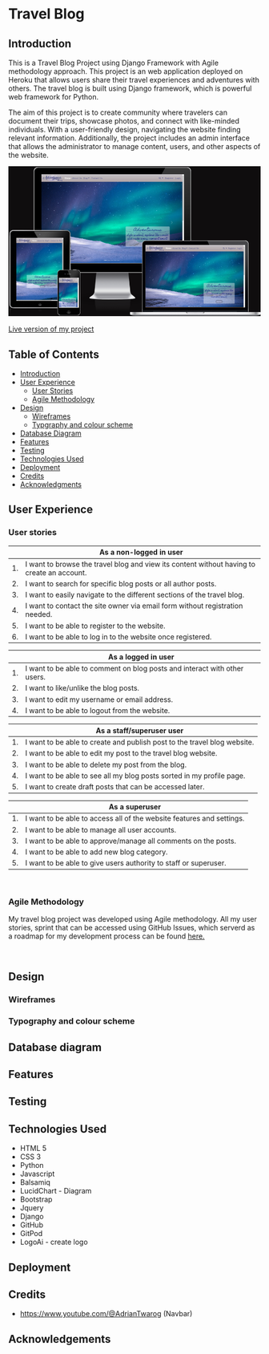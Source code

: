 # Travel Blog

## Introduction

This is a Travel Blog Project using Django Framework with Agile methodology approach.
This project is an web application deployed on Heroku that allows users share their travel experiences and adventures with others.
The travel blog is built using Django framework, which is powerful web framework for Python.

The aim of this project is to create community where travelers can document their trips, showcase photos, and connect with like-minded individuals. With a user-friendly design, navigating the website finding relevant information.
Additionally, the project includes an admin interface that allows the administrator to manage content, users, and other aspects of the website.

<p align="center">
<img src="./assets/other/responsive-image.png">
</p>

[Live version of my project](https://adventurous-blog.herokuapp.com/)

## Table of Contents

- [Introduction](#travel-blog)
- [User Experience](#user-experience)
    - [User Stories](#user-stories)
    - [Agile Methodology](#agile-methodology)
- [Design](#design)
    - [Wireframes](#wireframes)
    - [Typgraphy and colour scheme](#typography-and-colour-scheme)
- [Database Diagram](#database-diagram)
- [Features](#features)
- [Testing](#testing)
- [Technologies Used](#technologies-used)
- [Deployment](#deployment)
- [Credits](#credits)
- [Acknowledgments](#acknowledgements)        
    

## User Experience

### User stories

|  | As a non-logged in user |
| --- | --- |
| 1. | I want to browse the travel blog and view its content without having to create an account. |
| 2. | I want to search for specific blog posts or all author posts. |
| 3. | I want to easily navigate to the different sections of the travel blog. |
| 4. | I want to contact the site owner via email form without registration needed. |
| 5. | I want to be able to register to the website.  |
| 6. | I want to be able to log in to the website once registered.  |

|  | As a logged in user |
| --- | --- |
| 1. | I want to be able to comment on blog posts and interact with other users. |
| 2. | I want to like/unlike the blog posts. |
| 3. | I want to edit my username or email address. |
| 4. | I want to be able to logout from the website. |

|  | As a staff/superuser user |
| --- | --- |
| 1. | I want to be able to create and publish post to the travel blog website. |
| 2. | I want to be able to edit my post to the travel blog website. |
| 3. | I want to be able to delete my post from the blog. |
| 4. | I want to be able to see all my blog posts sorted in my profile page. |
| 5. | I want to create draft posts that can be accessed later. |

|  | As a superuser |
| --- | --- |
| 1. | I want to be able to access all of the website features and settings. |
| 2. | I want to be able to manage all user accounts. |
| 3. | I want to be able to approve/manage all comments on the posts. |
| 4. | I want to be able to add new blog category. |
| 5. | I want to be able to give users authority to staff or superuser. |

<br>

### Agile Methodology

My travel blog project was developed using Agile methodology. 
All my user stories, sprint that can be accessed using GitHub Issues, which serverd as a roadmap for my development process can be found [here.](https://github.com/MichalPokojny/CI_project_4_travel_blog/issues?q=is%3Aissue+is%3Aclosed)

<br>

## Design

### Wireframes

### Typography and colour scheme

## Database diagram

## Features

## Testing

## Technologies Used
- HTML 5
- CSS 3
- Python
- Javascript
- Balsamiq
- LucidChart - Diagram
- Bootstrap
- Jquery
- Django
- GitHub
- GitPod
- LogoAi - create logo


## Deployment

## Credits
- https://www.youtube.com/@AdrianTwarog (Navbar)

## Acknowledgements
